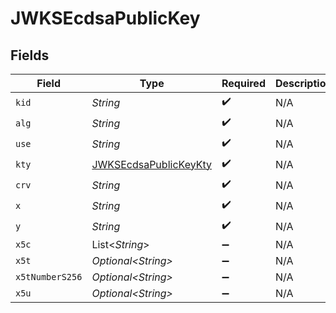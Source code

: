 # JWKSEcdsaPublicKey


## Fields

| Field                                                                     | Type                                                                      | Required                                                                  | Description                                                               |
| ------------------------------------------------------------------------- | ------------------------------------------------------------------------- | ------------------------------------------------------------------------- | ------------------------------------------------------------------------- |
| `kid`                                                                     | *String*                                                                  | :heavy_check_mark:                                                        | N/A                                                                       |
| `alg`                                                                     | *String*                                                                  | :heavy_check_mark:                                                        | N/A                                                                       |
| `use`                                                                     | *String*                                                                  | :heavy_check_mark:                                                        | N/A                                                                       |
| `kty`                                                                     | [JWKSEcdsaPublicKeyKty](../../models/components/JWKSEcdsaPublicKeyKty.md) | :heavy_check_mark:                                                        | N/A                                                                       |
| `crv`                                                                     | *String*                                                                  | :heavy_check_mark:                                                        | N/A                                                                       |
| `x`                                                                       | *String*                                                                  | :heavy_check_mark:                                                        | N/A                                                                       |
| `y`                                                                       | *String*                                                                  | :heavy_check_mark:                                                        | N/A                                                                       |
| `x5c`                                                                     | List\<*String*>                                                           | :heavy_minus_sign:                                                        | N/A                                                                       |
| `x5t`                                                                     | *Optional\<String>*                                                       | :heavy_minus_sign:                                                        | N/A                                                                       |
| `x5tNumberS256`                                                           | *Optional\<String>*                                                       | :heavy_minus_sign:                                                        | N/A                                                                       |
| `x5u`                                                                     | *Optional\<String>*                                                       | :heavy_minus_sign:                                                        | N/A                                                                       |
